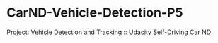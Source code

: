 # CarND-Vehicle-Detection-P5
Project: Vehicle Detection and Tracking :: Udacity Self-Driving Car ND
